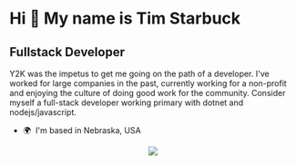 Hi 👋 My name is Tim Starbuck
=============================

Fullstack Developer
-------------------

Y2K was the impetus to get me going on the path of a developer. I've worked for large companies in the past, currently working for a non-profit and enjoying the culture of doing good work for the community. Consider myself a full-stack developer working primary with dotnet and nodejs/javascript.

*   🌍  I'm based in Nebraska, USA

<p align="center">
  <a href="https://skillicons.dev">
    <img src="https://skillicons.dev/icons?i=cs,js,nodejs,html,react,nextjs,dotnet,githubactions,azure" />
  </a>
</p>
